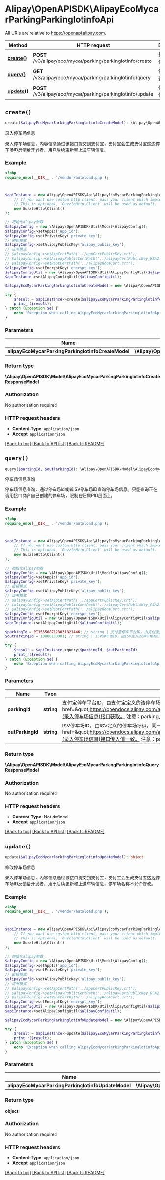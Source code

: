 # Alipay\OpenAPISDK\AlipayEcoMycarParkingParkinglotinfoApi

All URIs are relative to https://openapi.alipay.com.

Method | HTTP request | Description
------------- | ------------- | -------------
[**create()**](AlipayEcoMycarParkingParkinglotinfoApi.md#create) | **POST** /v3/alipay/eco/mycar/parking/parkinglotinfo/create | 录入停车场信息
[**query()**](AlipayEcoMycarParkingParkinglotinfoApi.md#query) | **GET** /v3/alipay/eco/mycar/parking/parkinglotinfo/query | 停车场信息查询
[**update()**](AlipayEcoMycarParkingParkinglotinfoApi.md#update) | **POST** /v3/alipay/eco/mycar/parking/parkinglotinfo/update | 修改停车场信息


## `create()`

```php
create($alipayEcoMycarParkingParkinglotinfoCreateModel): \Alipay\OpenAPISDK\Model\AlipayEcoMycarParkingParkinglotinfoCreateResponseModel
```

录入停车场信息

录入停车场信息，内容信息通过该接口提交到支付宝，支付宝会生成支付宝这边停车场ID反馈给开发者，用户后续更新和上送车辆信息。

### Example

```php
<?php
require_once(__DIR__ . '/vendor/autoload.php');



$apiInstance = new Alipay\OpenAPISDK\Api\AlipayEcoMycarParkingParkinglotinfoApi(
    // If you want use custom http client, pass your client which implements `GuzzleHttp\ClientInterface`.
    // This is optional, `GuzzleHttp\Client` will be used as default.
    new GuzzleHttp\Client()
);

// 初始化alipay参数
$alipayConfig = new \Alipay\OpenAPISDK\Util\Model\AlipayConfig();
$alipayConfig->setAppId('app_id');
$alipayConfig->setPrivateKey('private_key');
// 密钥模式
$alipayConfig->setAlipayPublicKey('alipay_public_key');
// 证书模式
// $alipayConfig->setAppCertPath('../appCertPublicKey.crt');
// $alipayConfig->setAlipayPublicCertPath('../alipayCertPublicKey_RSA2.crt');
// $alipayConfig->setRootCertPath('../alipayRootCert.crt');
$alipayConfig->setEncryptKey('encrypt_key');
$alipayConfigUtil = new \Alipay\OpenAPISDK\Util\AlipayConfigUtil($alipayConfig);
$apiInstance->setAlipayConfigUtil($alipayConfigUtil);

$alipayEcoMycarParkingParkinglotinfoCreateModel = new \Alipay\OpenAPISDK\Model\AlipayEcoMycarParkingParkinglotinfoCreateModel(); // \Alipay\OpenAPISDK\Model\AlipayEcoMycarParkingParkinglotinfoCreateModel

try {
    $result = $apiInstance->create($alipayEcoMycarParkingParkinglotinfoCreateModel);
    print_r($result);
} catch (Exception $e) {
    echo 'Exception when calling AlipayEcoMycarParkingParkinglotinfoApi->create: ', $e->getMessage(), PHP_EOL;
}
```

### Parameters

Name | Type | Description  | Notes
------------- | ------------- | ------------- | -------------
 **alipayEcoMycarParkingParkinglotinfoCreateModel** | **\Alipay\OpenAPISDK\Model\AlipayEcoMycarParkingParkinglotinfoCreateModel**|  | [optional]

### Return type

**\Alipay\OpenAPISDK\Model\AlipayEcoMycarParkingParkinglotinfoCreateResponseModel**

### Authorization

No authorization required

### HTTP request headers

- **Content-Type**: `application/json`
- **Accept**: `application/json`

[[Back to top]](#) [[Back to API list]](../../README.md#api-endpoints)
[[Back to README]](../../README.md)

## `query()`

```php
query($parkingId, $outParkingId): \Alipay\OpenAPISDK\Model\AlipayEcoMycarParkingParkinglotinfoQueryResponseModel
```

停车场信息查询

停车场信息查询，通过停车场id或者ISV停车场ID查询停车场信息。只能查询正在调用接口商户自己创建的停车场，限制在归属PID层面上。

### Example

```php
<?php
require_once(__DIR__ . '/vendor/autoload.php');



$apiInstance = new Alipay\OpenAPISDK\Api\AlipayEcoMycarParkingParkinglotinfoApi(
    // If you want use custom http client, pass your client which implements `GuzzleHttp\ClientInterface`.
    // This is optional, `GuzzleHttp\Client` will be used as default.
    new GuzzleHttp\Client()
);

// 初始化alipay参数
$alipayConfig = new \Alipay\OpenAPISDK\Util\Model\AlipayConfig();
$alipayConfig->setAppId('app_id');
$alipayConfig->setPrivateKey('private_key');
// 密钥模式
$alipayConfig->setAlipayPublicKey('alipay_public_key');
// 证书模式
// $alipayConfig->setAppCertPath('../appCertPublicKey.crt');
// $alipayConfig->setAlipayPublicCertPath('../alipayCertPublicKey_RSA2.crt');
// $alipayConfig->setRootCertPath('../alipayRootCert.crt');
$alipayConfig->setEncryptKey('encrypt_key');
$alipayConfigUtil = new \Alipay\OpenAPISDK\Util\AlipayConfigUtil($alipayConfig);
$apiInstance->setAlipayConfigUtil($alipayConfigUtil);

$parkingId = PI1535687028031821446; // string | 支付宝停车平台ID，由支付宝定义的该停车场标识，同一个ISV或商户范围内唯一。通过 <a href=\"https://opendocs.alipay.com/apis/api_19/alipay.eco.mycar.parking.parkinglotinfo.create\">alipay.eco.mycar.parking.parkinglotinfo.create</a>(录入停车场信息)接口获取。 注意：parking_id和out_parking_id不能同时为空。
$outParkingId = 10000110001; // string | ISV停车场ID，由ISV定义的停车场标识，同一个ISV或商户范围内唯一。需与 <a href=\"https://opendocs.alipay.com/apis/api_19/alipay.eco.mycar.parking.parkinglotinfo.create\">alipay.eco.mycar.parking.parkinglotinfo.create</a>(录入停车场信息)接口传入值一致。 注意：parking_id和out_parking_id不能同时为空。

try {
    $result = $apiInstance->query($parkingId, $outParkingId);
    print_r($result);
} catch (Exception $e) {
    echo 'Exception when calling AlipayEcoMycarParkingParkinglotinfoApi->query: ', $e->getMessage(), PHP_EOL;
}
```

### Parameters

Name | Type | Description  | Notes
------------- | ------------- | ------------- | -------------
 **parkingId** | **string**| 支付宝停车平台ID，由支付宝定义的该停车场标识，同一个ISV或商户范围内唯一。通过 &lt;a href&#x3D;\&quot;https://opendocs.alipay.com/apis/api_19/alipay.eco.mycar.parking.parkinglotinfo.create\&quot;&gt;alipay.eco.mycar.parking.parkinglotinfo.create&lt;/a&gt;(录入停车场信息)接口获取。 注意：parking_id和out_parking_id不能同时为空。 | [optional]
 **outParkingId** | **string**| ISV停车场ID，由ISV定义的停车场标识，同一个ISV或商户范围内唯一。需与 &lt;a href&#x3D;\&quot;https://opendocs.alipay.com/apis/api_19/alipay.eco.mycar.parking.parkinglotinfo.create\&quot;&gt;alipay.eco.mycar.parking.parkinglotinfo.create&lt;/a&gt;(录入停车场信息)接口传入值一致。 注意：parking_id和out_parking_id不能同时为空。 | [optional]

### Return type

**\Alipay\OpenAPISDK\Model\AlipayEcoMycarParkingParkinglotinfoQueryResponseModel**

### Authorization

No authorization required

### HTTP request headers

- **Content-Type**: Not defined
- **Accept**: `application/json`

[[Back to top]](#) [[Back to API list]](../../README.md#api-endpoints)
[[Back to README]](../../README.md)

## `update()`

```php
update($alipayEcoMycarParkingParkinglotinfoUpdateModel): object
```

修改停车场信息

录入停车场信息，内容信息通过该接口提交到支付宝，支付宝会生成支付宝这边停车场ID反馈给开发者，用于后续更新和上送车辆信息，停车场名称不允许修改。

### Example

```php
<?php
require_once(__DIR__ . '/vendor/autoload.php');



$apiInstance = new Alipay\OpenAPISDK\Api\AlipayEcoMycarParkingParkinglotinfoApi(
    // If you want use custom http client, pass your client which implements `GuzzleHttp\ClientInterface`.
    // This is optional, `GuzzleHttp\Client` will be used as default.
    new GuzzleHttp\Client()
);

// 初始化alipay参数
$alipayConfig = new \Alipay\OpenAPISDK\Util\Model\AlipayConfig();
$alipayConfig->setAppId('app_id');
$alipayConfig->setPrivateKey('private_key');
// 密钥模式
$alipayConfig->setAlipayPublicKey('alipay_public_key');
// 证书模式
// $alipayConfig->setAppCertPath('../appCertPublicKey.crt');
// $alipayConfig->setAlipayPublicCertPath('../alipayCertPublicKey_RSA2.crt');
// $alipayConfig->setRootCertPath('../alipayRootCert.crt');
$alipayConfig->setEncryptKey('encrypt_key');
$alipayConfigUtil = new \Alipay\OpenAPISDK\Util\AlipayConfigUtil($alipayConfig);
$apiInstance->setAlipayConfigUtil($alipayConfigUtil);

$alipayEcoMycarParkingParkinglotinfoUpdateModel = new \Alipay\OpenAPISDK\Model\AlipayEcoMycarParkingParkinglotinfoUpdateModel(); // \Alipay\OpenAPISDK\Model\AlipayEcoMycarParkingParkinglotinfoUpdateModel

try {
    $result = $apiInstance->update($alipayEcoMycarParkingParkinglotinfoUpdateModel);
    print_r($result);
} catch (Exception $e) {
    echo 'Exception when calling AlipayEcoMycarParkingParkinglotinfoApi->update: ', $e->getMessage(), PHP_EOL;
}
```

### Parameters

Name | Type | Description  | Notes
------------- | ------------- | ------------- | -------------
 **alipayEcoMycarParkingParkinglotinfoUpdateModel** | **\Alipay\OpenAPISDK\Model\AlipayEcoMycarParkingParkinglotinfoUpdateModel**|  | [optional]

### Return type

**object**

### Authorization

No authorization required

### HTTP request headers

- **Content-Type**: `application/json`
- **Accept**: `application/json`

[[Back to top]](#) [[Back to API list]](../../README.md#api-endpoints)
[[Back to README]](../../README.md)
